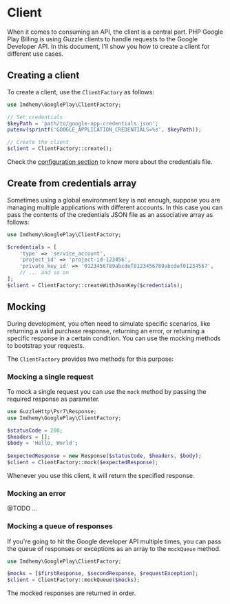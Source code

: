 # Client

When it comes to consuming an API, the client is a central part. PHP Google Play Billing is using Guzzle clients to
handle requests to the Google Developer API. In this document, I'll show you how to create a client for different use
cases.

## Creating a client

To create a client, use the `ClientFactory` as follows:

```php
use Imdhemy\GooglePlay\ClientFactory;

// Set credentials
$keyPath = 'path/to/google-app-credentials.json';
putenv(sprintf('GOOGLE_APPLICATION_CREDENTIALS=%s', $keyPath));

// Create the client
$client = ClientFactory::create();
```

Check the [configuration section](./installation.md#configuration) to know more about the credentials file.

## Create from credentials array

Sometimes using a global environment key is not enough, suppose you are managing multiple applications with different
accounts. In this case you can pass the contents of the credentials JSON file as an associative array as follows:

```php
use Imdhemy\GooglePlay\ClientFactory;

$credentials = [
    'type' => 'service_account',
    'project_id' => 'project-id-123456',
    'private_key_id' => '0123456789abcdef0123456789abcdef01234567',
    // ... and so on
];
$client = ClientFactory::createWithJsonKey($credentials);
```

## Mocking

During development, you often need to simulate specific scenarios, like returning a valid purchase response, returning
an error, or returning a specific response in a certain condition. You can use the mocking methods to bootstrap your
requests.

The `ClientFactory` provides two methods for this purpose:

### Mocking a single request

To mock a single request you can use the `mock` method by passing the required response as parameter.

```php
use GuzzleHttp\Psr7\Response;
use Imdhemy\GooglePlay\ClientFactory;

$statusCode = 200;
$headers = [];
$body = 'Hello, World';
 
$expectedResponse = new Response($statusCode, $headers, $body);
$client = ClientFactory::mock($expectedResponse);
```

Whenever you use this client, it will return the specified response.

### Mocking an error

@TODO ...

### Mocking a queue of responses

If you're going to hit the Google developer API multiple times, you can pass the queue of responses or exceptions as an
array to the `mockQueue` method.

```php
use Imdhemy\GooglePlay\ClientFactory;

$mocks = [$firstResponse, $secondResponse, $requestException];
$client = ClientFactory::mockQueue($mocks);
```

The mocked responses are returned in order.
